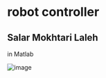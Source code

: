# robot controller

## Salar Mokhtari Laleh
in Matlab


![image](https://user-images.githubusercontent.com/75142232/209479951-c4331cf0-9c8a-4ccf-b30b-e00d5aaa4509.png)
